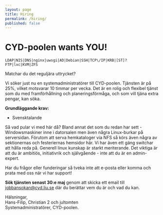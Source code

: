 ```yaml
---
layout: page
title: Hiring
permalink: /hiring/
published: false
---
```


# CYD-poolen wants YOU!

`LDAP|NIS|DNS|nginx|uwsgi|AD|Debian|SSH|TCP\/IP|KRB|[ST]?FTP|lxc|KVM|ZFS`

Matchar du det reguljära uttrycket?

Vi söker just nu en systemadministratörer till CYD-poolen.
Tjänsten är på 25%, vilket motsvarar 10 timmar per vecka. Det är en rolig och flexibel tjänst som du med framförhållning och planeringsförmåga, och som vill tjäna extra pengar, kan söka.

**Grundläggande krav:**

* Svensktalande

Så vad pular vi med här då? Bland annat det som du redan har sett - Windowsmaskiner inne i datorsalen men även några Linux-burkar på serversidan. Förutom att serva hemkataloger via NFS så körs även några av sektionernas och festeriernas hemsidor här. Vi har även ett gäng switchar att hålla reda på. Generell linux kunskap är starkt meriterande.
Det viktiga är att du är ambitiös, initiativrik och självgående - inte att du är en admin-expert.

Har du frågor eller funderingar så tveka inte att e-posta eller komma och prata med oss när vi har support!

**Sök tjänsten senast 30:e maj** genom att skicka ett email till jobbansokan@cyd.liu.se där du berättar vem du är och vad du kan.

Hälsningar,  
Hans-Filip, Christian 2 och jultomten  
Systemadministratörer, CYD-poolen.
